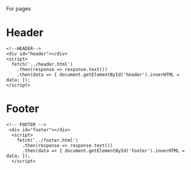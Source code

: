 For pages

# Header
    <!--HEADER-->
    <div id="header"></div>
    <script>
      fetch('../header.html')
        .then(response => response.text())
        .then(data => { document.getElementById('header').innerHTML = data; });
    </script>

# Footer
    <!-- FOOTER -->
     <div id="footer"></div>
      <script>
        fetch('../footer.html')
          .then(response => response.text())
          .then(data => { document.getElementById('footer').innerHTML = data; });
      </script>
